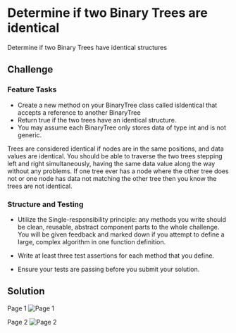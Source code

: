 # Determine if two Binary Trees are identical
<!-- Short summary or background information -->
Determine if two Binary Trees have identical structures

## Challenge

### Feature Tasks

- Create a new method on your BinaryTree class called isIdentical that accepts a reference to another BinaryTree
- Return true if the two trees have an identical structure.
- You may assume each BinaryTree only stores data of type int and is not generic.

Trees are considered identical if nodes are in the same positions, and data values are identical. You should be able to traverse the two trees stepping left and right simultaneously, having the same data value along the way without any problems. If one tree ever has a node where the other tree does not or one node has data not matching the other tree then you know the trees are not identical.

### Structure and Testing
- Utilize the Single-responsibility principle: any methods you write should be clean, reusable, abstract component parts to the whole challenge. You will be given feedback and marked down if you attempt to define a large, complex algorithm in one function definition.

- Write at least three test assertions for each method that you define.

- Ensure your tests are passing before you submit your solution.

## Solution
<!-- Embedded whiteboard image -->
Page 1
![Page 1](/day19/assets/day19-page1.jpg)

Page 2
![Page 2](https://github.com/AmyCohen/data-structures-and-algorithms/blob/master/src/day19/assets/day19-page1.jpg)
